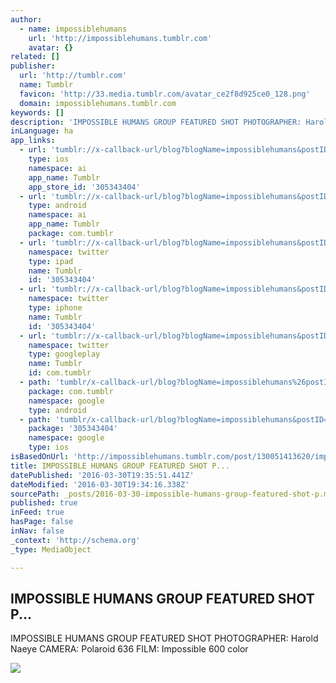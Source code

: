 ```yaml
---
author:
  - name: impossiblehumans
    url: 'http://impossiblehumans.tumblr.com'
    avatar: {}
related: []
publisher:
  url: 'http://tumblr.com'
  name: Tumblr
  favicon: 'http://33.media.tumblr.com/avatar_ce2f8d925ce0_128.png'
  domain: impossiblehumans.tumblr.com
keywords: []
description: 'IMPOSSIBLE HUMANS GROUP FEATURED SHOT PHOTOGRAPHER: Harold Naeye CAMERA: Polaroid 636 FILM: Impossible 600 color'
inLanguage: ha
app_links:
  - url: 'tumblr://x-callback-url/blog?blogName=impossiblehumans&postID=130051413620'
    type: ios
    namespace: ai
    app_name: Tumblr
    app_store_id: '305343404'
  - url: 'tumblr://x-callback-url/blog?blogName=impossiblehumans&postID=130051413620'
    type: android
    namespace: ai
    app_name: Tumblr
    package: com.tumblr
  - url: 'tumblr://x-callback-url/blog?blogName=impossiblehumans&postID=130051413620&referrer=twitter-cards'
    namespace: twitter
    type: ipad
    name: Tumblr
    id: '305343404'
  - url: 'tumblr://x-callback-url/blog?blogName=impossiblehumans&postID=130051413620&referrer=twitter-cards'
    namespace: twitter
    type: iphone
    name: Tumblr
    id: '305343404'
  - url: 'tumblr://x-callback-url/blog?blogName=impossiblehumans&postID=130051413620&referrer=twitter-cards'
    namespace: twitter
    type: googleplay
    name: Tumblr
    id: com.tumblr
  - path: 'tumblr/x-callback-url/blog?blogName=impossiblehumans%26postID=130051413620'
    package: com.tumblr
    namespace: google
    type: android
  - path: 'tumblr/x-callback-url/blog?blogName=impossiblehumans&postID=130051413620'
    package: '305343404'
    namespace: google
    type: ios
isBasedOnUrl: 'http://impossiblehumans.tumblr.com/post/130051413620/impossible-humans-group-featured-shot'
title: IMPOSSIBLE HUMANS GROUP FEATURED SHOT P...
datePublished: '2016-03-30T19:35:51.441Z'
dateModified: '2016-03-30T19:34:16.338Z'
sourcePath: _posts/2016-03-30-impossible-humans-group-featured-shot-p.md
published: true
inFeed: true
hasPage: false
inNav: false
_context: 'http://schema.org'
_type: MediaObject

---
```

<article style=""><h1>IMPOSSIBLE HUMANS GROUP FEATURED SHOT P...</h1><p>IMPOSSIBLE HUMANS GROUP FEATURED SHOT PHOTOGRAPHER: Harold Naeye CAMERA: Polaroid 636 FILM: Impossible 600 color</p><img src="http://41.media.tumblr.com/ad6b33abf740d923b7b4f8036ef2be64/tumblr_nvdqo15g5n1uf13h7o1_1280.jpg" /></article>